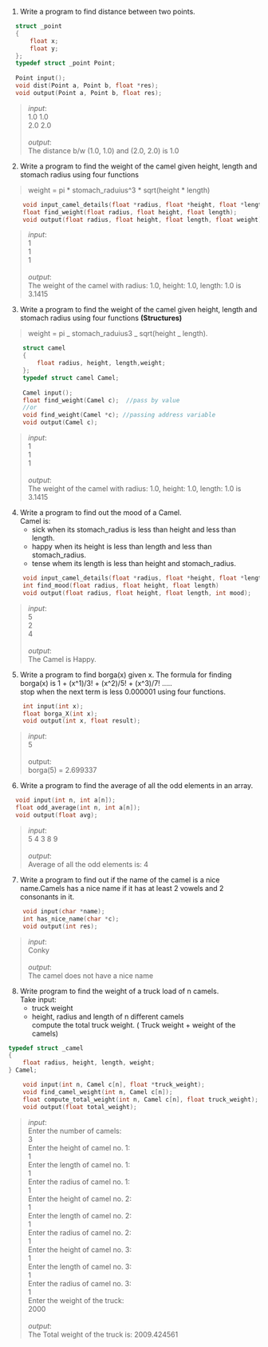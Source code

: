 1.  Write a program to find distance between two points.

```c  
  struct _point
  {
      float x;
      float y;
  };
  typedef struct _point Point;
  
  Point input();
  void dist(Point a, Point b, float *res);
  void output(Point a, Point b, float res);
```
>*input*:<br>1.0 1.0<br>2.0 2.0<br><br>*output*:<br>The distance b/w (1.0, 1.0) and (2.0, 2.0) is 1.0
 
2.  Write a program to find the weight of the camel given height, length and stomach radius using four functions
>   weight = pi * stomach_raduius^3 * sqrt(height * length)

```c
    void input_camel_details(float *radius, float *height, float *length);
    float find_weight(float radius, float height, float length);
    void output(float radius, float height, float length, float weight); 
```

>*input*:<br>1<br>1<br>1<br><br>*output*:<br>The weight of the camel with radius: 1.0, height: 1.0, length: 1.0 is 3.1415

3.  Write a program to find the weight of the camel given height, length and stomach radius using four functions **(Structures)**
>    weight = pi _ stomach_raduius3 _ sqrt(height _ length).
```c
    struct camel 
    { 
        float radius, height, length,weight; 
    };
    typedef struct camel Camel;
    
    Camel input();
    float find_weight(Camel c);  //pass by value 
    //or
    void find_weight(Camel *c); //passing address variable
    void output(Camel c); 
```
>*input*:<br>1<br>1<br>1<br><br>*output*:<br>The weight of the camel with radius: 1.0, height: 1.0, length: 1.0 is 3.1415

4.  Write a program to find out the mood of a Camel.<br>
    Camel is:
    - sick when its stomach_radius is less than height and less than length.
    - happy when its height is less than length and less than stomach_radius.
    - tense whem its length is less than height and stomach_radius.

```c
    void input_camel_details(float *radius, float *height, float *length);
    int find_mood(float radius, float height, float length)
    void output(float radius, float height, float length, int mood); 
```

>*input*:<br>5<br>2<br>4<br><br>*output*:<br>The Camel is Happy.

5.  Write a program to find borga(x) given x. The formula for finding             borga(x) is 1 + (x^1)/3! + (x^2)/5! + (x^3)/7! .....<br>
    stop when the next term is less 0.000001 using four functions. 
    
```c
    int input(int x);
    float borga_X(int x);
    void output(int x, float result);
```

>*input*:<br>5<br><br>output:<br>borga(5) = 2.699337

6.  Write a program to find the average of all the odd elements in an array.

```c
  void input(int n, int a[n]);
  float odd_average(int n, int a[n]);
  void output(float avg);
```

>*input*:<br>5 4 3 8 9<br><br>*output*:<br>Average of all the odd elements is: 4


7.  Write a program to find out if the name of the camel is a nice name.Camels has a nice name if it has at least 2 vowels and 2 consonants in it.

```c
    void input(char *name);
    int has_nice_name(char *c);
    void output(int res);
```

>*input*:<br>Conky<br><br>*output*:<br>The camel does not have a nice name

8.  Write program to find the weight of a truck load of n camels.<br>
    Take input:
    - truck weight
    - height, radius and length of n different camels<br>
    compute the total truck weight. ( Truck weight + weight of the camels)

```c
typedef struct _camel
{
    float radius, height, length, weight;
} Camel;

    void input(int n, Camel c[n], float *truck_weight);
    void find_camel_weight(int n, Camel c[n]);
    float compute_total_weight(int n, Camel c[n], float truck_weight);
    void output(float total_weight);
```

>*input*:<br>Enter the number of camels:<br>3<br>Enter the height of camel no. 1:<br>1<br>Enter the length of camel no. 1:<br>1<br>Enter the radius of camel no. 1:<br>1<br>Enter the height of camel no. 2:<br>1<br>Enter the length of camel no. 2:<br>1<br>Enter the radius of camel no. 2:<br>1<br>Enter the height of camel no. 3:<br>1<br>Enter the length of camel no. 3:<br>1<br>Enter the radius of camel no. 3:<br>1<br>Enter the weight of the truck:<br>2000<br><br>*output*:<br>The Total weight of the truck is: 2009.424561
